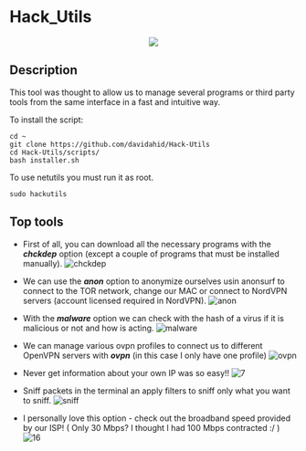 # Hack_Utils

<p align="center">
  <img src="https://github.com/davidahid/Hack-Utils/blob/master/images/banner_menu.png">
</p>

## Description
This tool was thought to allow us to manage several programs or third party tools from the same interface in a fast and intuitive way.

To install the script:
```
cd ~
git clone https://github.com/davidahid/Hack-Utils
cd Hack-Utils/scripts/
bash installer.sh
```

To use netutils you must run it as root.
```
sudo hackutils
```

## Top tools

* First of all, you can download all the necessary programs with the ***chckdep*** option (except a couple of programs that must be installed manually).
![chckdep](https://github.com/davidahid/Hack-Utils/blob/master/images/chkdep.png)

* We can use the ***anon*** option to anonymize ourselves usin anonsurf to connect to the TOR network, change our MAC or connect to NordVPN servers (account licensed required in NordVPN).
![anon](https://github.com/davidahid/Hack-Utils/blob/master/images/anon_nord.gif)

* With the ***malware*** option we can check with the hash of a virus if it is malicious or not and how is acting. 
![malware](https://github.com/davidahid/Hack-Utils/blob/master/images/malware.gif)

* We can manage various ovpn profiles to connect us to different OpenVPN servers with ***ovpn*** (in this case I only have one profile)
![ovpn](https://github.com/davidahid/Hack-Utils/blob/master/images/ovpn.png)

* Never get information about your own IP was so easy!!
![7](https://github.com/davidahid/Hack-Utils/blob/master/images/public_ip.png)

* Sniff packets in the terminal an apply filters to sniff only what you want to sniff.
![sniff](https://github.com/davidahid/Hack-Utils/blob/master/images/sniff.png)

* I personally love this option - check out the broadband speed provided by our ISP! ( Only 30 Mbps? I thought I had 100 Mbps contracted :/ )
![16](https://github.com/davidahid/Hack-Utils/blob/master/images/speed_test.png)
